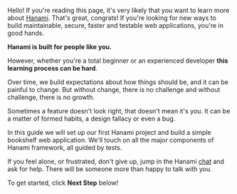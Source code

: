 Hello! If you're reading this page, it's very likely that you want to learn more about [Hanami](https://c.next.xyz/hanami). That's great, congrats! If you're looking for new ways to build maintainable, secure, faster and testable web applications, you're in good hands.

**Hanami is built for people like you.**

However, whether you're a total beginner or an experienced developer **this learning process can be hard**.

Over time, we build expectations about how things should be, and it can be painful to change. But without change, there is no challenge and without challenge, there is no growth.

Sometimes a feature doesn't look right, that doesn't mean it's you. It can be a matter of formed habits, a design fallacy or even a bug.

In this guide we will set up our first Hanami project and build a simple bookshelf web application. We'll touch on all the major components of Hanami framework, all guided by tests.

If you feel alone, or frustrated, don't give up, jump in the Hanami [chat](http://chat.hanamirb.org) and ask for help. There will be someone more than happy to talk with you.

To get started, click **Next Step** below!
